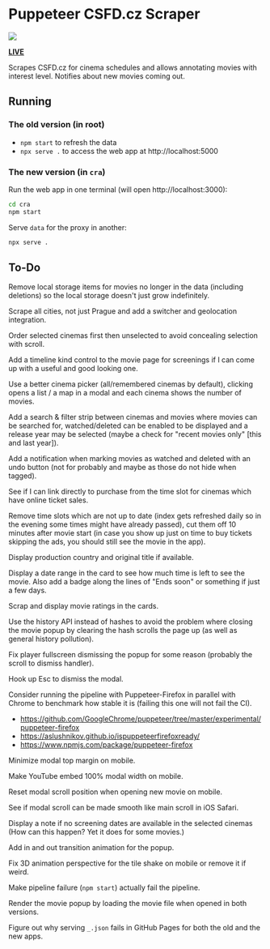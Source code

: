 # Puppeteer CSFD.cz Scraper

![](https://github.com/tomashubelbauer/puppeteer-csfd-scraper/workflows/github-pages/badge.svg)

[**LIVE**](https://tomashubelbauer.github.io/puppeteer-csfd-scraper)

Scrapes CSFD.cz for cinema schedules and allows annotating movies with interest
level. Notifies about new movies coming out.

## Running

### The old version (in root)

- `npm start` to refresh the data
- `npx serve .` to access the web app at http://localhost:5000

### The new version (in `cra`)

Run the web app in one terminal (will open http://localhost:3000):

```sh
cd cra
npm start
```

Serve `data` for the proxy in another:

```sh
npx serve .
```

## To-Do

Remove local storage items for movies no longer in the data (including deletions)
so the local storage doesn't just grow indefinitely.

Scrape all cities, not just Prague and add a switcher and geolocation integration.

Order selected cinemas first then unselected to avoid concealing selection with
scroll.

Add a timeline kind control to the movie page for screenings if I can come up
with a useful and good looking one.

Use a better cinema picker (all/remembered cinemas by default), clicking opens a
list / a map in a modal and each cinema shows the number of movies.

Add a search & filter strip between cinemas and movies where movies can be
searched for, watched/deleted can be enabled to be displayed and a release year
may be selected (maybe a check for "recent movies only" [this and last year]).

Add a notification when marking movies as watched and deleted with an undo
button (not for probably and maybe as those do not hide when tagged).

See if I can link directly to purchase from the time slot for cinemas which have
online ticket sales.

Remove time slots which are not up to date (index gets refreshed daily so in the
evening some times might have already passed), cut them off 10 minutes after
movie start (in case you show up just on time to buy tickets skipping the ads,
you should still see the movie in the app).

Display production country and original title if available.

Display a date range in the card to see how much time is left to see the movie.
Also add a badge along the lines of "Ends soon" or something if just a few days.

Scrap and display movie ratings in the cards.

Use the history API instead of hashes to avoid the problem where closing the
movie popup by clearing the hash scrolls the page up (as well as general history
pollution).

Fix player fullscreen dismissing the popup for some reason (probably the scroll
to dismiss handler).

Hook up Esc to dismiss the modal.

Consider running the pipeline with Puppeteer-Firefox in parallel with Chrome to
benchmark how stable it is (failing this one will not fail the CI).

- https://github.com/GoogleChrome/puppeteer/tree/master/experimental/puppeteer-firefox
- https://aslushnikov.github.io/ispuppeteerfirefoxready/
- https://www.npmjs.com/package/puppeteer-firefox

Minimize modal top margin on mobile.

Make YouTube embed 100% modal width on mobile.

Reset modal scroll position when opening new movie on mobile.

See if modal scroll can be made smooth like main scroll in iOS Safari.

Display a note if no screening dates are available in the selected cinemas
(How can this happen? Yet it does for some movies.)

Add in and out transition animation for the popup.

Fix 3D animation perspective for the tile shake on mobile or remove it if weird.

Make pipeline failure (`npm start`) actually fail the pipeline.

Render the movie popup by loading the movie file when opened in both versions.

Figure out why serving `_.json` fails in GitHub Pages for both the old and the
new apps.
